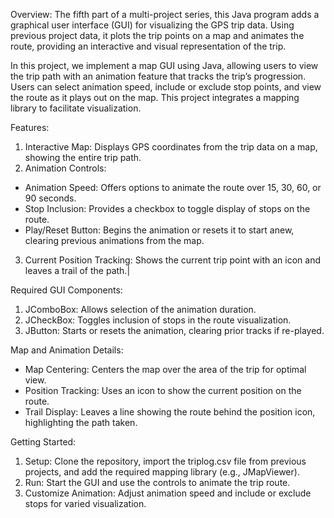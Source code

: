 
Overview:
The fifth part of a multi-project series, this Java program adds a graphical user interface (GUI) for visualizing the GPS trip data. Using previous project data, it plots the trip points on a map and animates the route, providing an interactive and visual representation of the trip.

In this project, we implement a map GUI using Java, allowing users to view the trip path with an animation feature that tracks the trip’s progression. Users can select animation speed, include or exclude stop points, and view the route as it plays out on the map. This project integrates a mapping library to facilitate visualization.

Features:
1. Interactive Map: Displays GPS coordinates from the trip data on a map, showing the entire trip path.
2. Animation Controls:
  - Animation Speed: Offers options to animate the route over 15, 30, 60, or 90 seconds.
  - Stop Inclusion: Provides a checkbox to toggle display of stops on the route.
  - Play/Reset Button: Begins the animation or resets it to start anew, clearing previous animations from the map.
3. Current Position Tracking: Shows the current trip point with an icon and leaves a trail of the path.|

Required GUI Components:
1. JComboBox: Allows selection of the animation duration.
2. JCheckBox: Toggles inclusion of stops in the route visualization.
3. JButton: Starts or resets the animation, clearing prior tracks if re-played.

Map and Animation Details:
  - Map Centering: Centers the map over the area of the trip for optimal view.
  - Position Tracking: Uses an icon to show the current position on the route.
  - Trail Display: Leaves a line showing the route behind the position icon, highlighting the path taken.

Getting Started:
1. Setup: Clone the repository, import the triplog.csv file from previous projects, and add the required mapping library (e.g., JMapViewer).
2. Run: Start the GUI and use the controls to animate the trip route.
3. Customize Animation: Adjust animation speed and include or exclude stops for varied visualization.